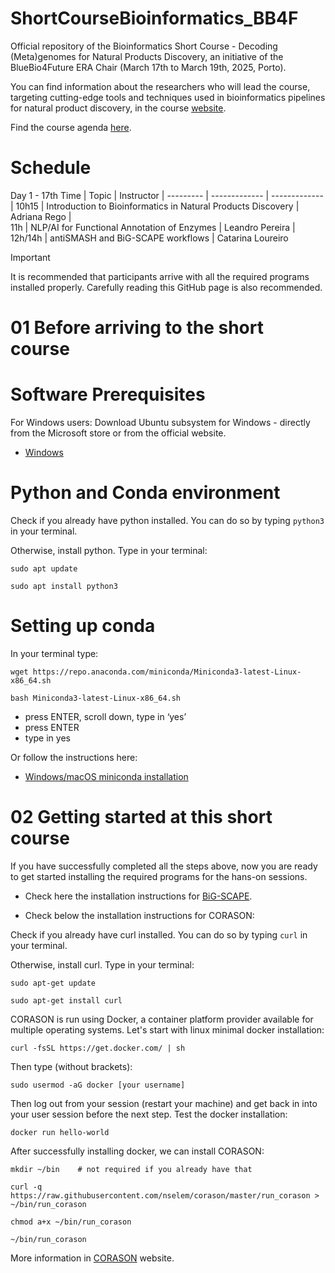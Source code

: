 # ShortCourseBioinformatics_BB4F
Official repository of the Bioinformatics Short Course - Decoding (Meta)genomes for Natural Products Discovery, an initiative of the BlueBio4Future ERA Chair (March 17th to March 19th, 2025, Porto). 

You can find information about the researchers who will lead the course, targeting cutting-edge tools and techniques used in bioinformatics pipelines for natural product discovery, in the course [website](https://bb4f.ciimar.up.pt/short-course-in-bioinformatics/).

Find the course agenda [here](https://github.com/AdrianaRego/ShortCourseBioinformatics_BB4F/blob/main/agenda_shortcourse%20bioinformatics_update_15.03.25.pdf).

# Schedule
 Day 1 - 17th 
Time         | Topic         | Instructor    |
   --------- | ------------- | ------------- |
   10h15     | Introduction to Bioinformatics in Natural Products Discovery  | Adriana Rego  |    
  11h        | NLP/AI for Functional Annotation of Enzymes  | Leandro Pereira |
12h/14h	    | antiSMASH and BiG-SCAPE workflows | Catarina Loureiro

> [!IMPORTANT]
> It is recommended that participants arrive with all the required programs installed properly. Carefully reading this GitHub page is also recommended.

# 01 Before arriving to the short course
# Software Prerequisites

For Windows users:
Download Ubuntu subsystem for Windows - directly from the Microsoft store or from the official website.
+ [Windows](https://ubuntu.com/desktop/wsl)

#  Python and Conda environment

Check if you already have python installed. You  can do so by typing `python3` in your terminal.

Otherwise, install python. Type in your terminal:
```
sudo apt update
```
```
sudo apt install python3
```

#  Setting up conda
In your terminal type:

```
wget https://repo.anaconda.com/miniconda/Miniconda3-latest-Linux-x86_64.sh
```
```
bash Miniconda3-latest-Linux-x86_64.sh
```
+ press ENTER, scroll down, type in ‘yes’
+ press ENTER
+ type in yes


Or follow the instructions here:
+ [Windows/macOS miniconda installation](https://www.anaconda.com/docs/getting-started/miniconda/install#macos-linux-installation)

# 02 Getting started at this short course

If you have successfully completed all the steps above, now you are ready to get started installing the required programs for the hans-on sessions.

 + Check here the installation instructions for [BiG-SCAPE](https://github.com/medema-group/BiG-SCAPE/wiki/01.-Installing-and-Running-BiG-SCAPE).

+ Check below the installation instructions for CORASON:


Check if you already have curl installed. You  can do so by typing `curl` in your terminal.

Otherwise, install curl. Type in your terminal:
```
sudo apt-get update
```
```
sudo apt-get install curl
```
CORASON is run using Docker, a container platform provider available for multiple operating systems. 
Let's start with linux minimal docker installation:
```
curl -fsSL https://get.docker.com/ | sh
```
Then type (without brackets):
```
sudo usermod -aG docker [your username]
```
Then log out from your session (restart your machine) and get back in into your user session before the next step. Test the docker installation:

```
docker run hello-world
```
After successfully installing docker, we can install CORASON:
```
mkdir ~/bin    # not required if you already have that
```
```
curl -q https://raw.githubusercontent.com/nselem/corason/master/run_corason > ~/bin/run_corason
```
```
chmod a+x ~/bin/run_corason
```
```
~/bin/run_corason
```

More information in [CORASON](https://bigscape-corason.secondarymetabolites.org/installation/) website.
